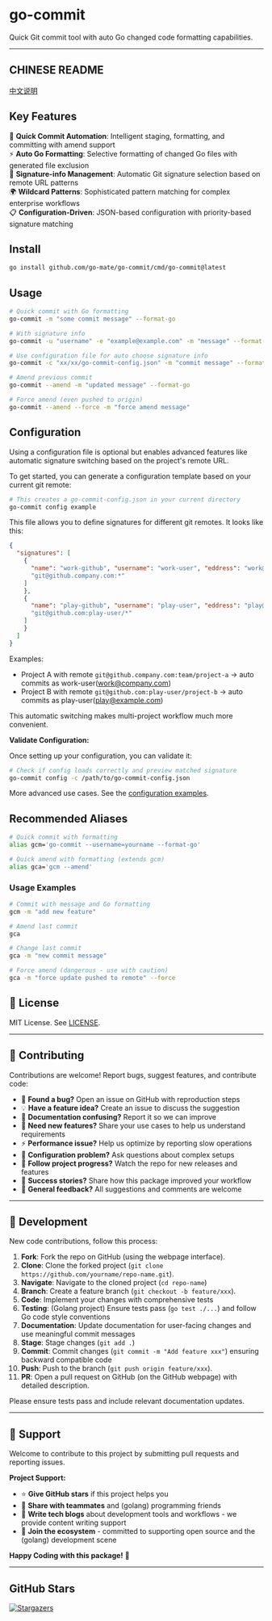 # go-commit

Quick Git commit tool with auto Go changed code formatting capabilities.

---

## CHINESE README

[中文说明](README.zh.md)

## Key Features

🎯 **Quick Commit Automation**: Intelligent staging, formatting, and committing with amend support  
⚡ **Auto Go Formatting**: Selective formatting of changed Go files with generated file exclusion  
🔄 **Signature-info Management**: Automatic Git signature selection based on remote URL patterns  
🌍 **Wildcard Patterns**: Sophisticated pattern matching for complex enterprise workflows  
📋 **Configuration-Driven**: JSON-based configuration with priority-based signature matching

## Install

```bash
go install github.com/go-mate/go-commit/cmd/go-commit@latest
```

## Usage

```bash
# Quick commit with Go formatting
go-commit -m "some commit message" --format-go

# With signature info
go-commit -u "username" -e "example@example.com" -m "message" --format-go

# Use configuration file for auto choose signature info
go-commit -c "xx/xx/go-commit-config.json" -m "commit message" --format-go

# Amend previous commit
go-commit --amend -m "updated message" --format-go

# Force amend (even pushed to origin)
go-commit --amend --force -m "force amend message"
```

## Configuration

Using a configuration file is optional but enables advanced features like automatic signature switching based on the project's remote URL.

To get started, you can generate a configuration template based on your current git remote:

```bash
# This creates a go-commit-config.json in your current directory
go-commit config example
```

This file allows you to define signatures for different git remotes. It looks like this:

```json
{
  "signatures": [
    {
      "name": "work-github", "username": "work-user", "eddress": "work@company.com", "remotePatterns": [
      "git@github.company.com:*"
    ]
    },
    {
      "name": "play-github", "username": "play-user", "eddress": "play@example.com", "remotePatterns": [
      "git@github.com:play-user/*"
    ]
    }
  ]
}
```

Examples:

- Project A with remote `git@github.company.com:team/project-a` → auto commits as work-user(work@company.com)
- Project B with remote `git@github.com:play-user/project-b` → auto commits as play-user(play@example.com)

This automatic switching makes multi-project workflow much more convenient.

**Validate Configuration:**

Once setting up your configuration, you can validate it:

```bash
# Check if config loads correctly and preview matched signature
go-commit config -c /path/to/go-commit-config.json
```

More advanced use cases. See the [configuration examples](internal/examples/).

## Recommended Aliases

```bash
# Quick commit with formatting
alias gcm='go-commit --username=yourname --format-go'

# Quick amend with formatting (extends gcm)
alias gca='gcm --amend'
```

### Usage Examples

```bash
# Commit with message and Go formatting
gcm -m "add new feature"

# Amend last commit
gca

# Change last commit
gca -m "new commit message"

# Force amend (dangerous - use with caution)
gca -m "force update pushed to remote" --force
```

<!-- TEMPLATE (EN) BEGIN: STANDARD PROJECT FOOTER -->

## 📄 License

MIT License. See [LICENSE](LICENSE).

---

## 🤝 Contributing

Contributions are welcome! Report bugs, suggest features, and contribute code:

- 🐛 **Found a bug?** Open an issue on GitHub with reproduction steps
- 💡 **Have a feature idea?** Create an issue to discuss the suggestion
- 📖 **Documentation confusing?** Report it so we can improve
- 🚀 **Need new features?** Share your use cases to help us understand requirements
- ⚡ **Performance issue?** Help us optimize by reporting slow operations
- 🔧 **Configuration problem?** Ask questions about complex setups
- 📢 **Follow project progress?** Watch the repo for new releases and features
- 🌟 **Success stories?** Share how this package improved your workflow
- 💬 **General feedback?** All suggestions and comments are welcome

---

## 🔧 Development

New code contributions, follow this process:

1. **Fork**: Fork the repo on GitHub (using the webpage interface).
2. **Clone**: Clone the forked project (`git clone https://github.com/yourname/repo-name.git`).
3. **Navigate**: Navigate to the cloned project (`cd repo-name`)
4. **Branch**: Create a feature branch (`git checkout -b feature/xxx`).
5. **Code**: Implement your changes with comprehensive tests
6. **Testing**: (Golang project) Ensure tests pass (`go test ./...`) and follow Go code style conventions
7. **Documentation**: Update documentation for user-facing changes and use meaningful commit messages
8. **Stage**: Stage changes (`git add .`)
9. **Commit**: Commit changes (`git commit -m "Add feature xxx"`) ensuring backward compatible code
10. **Push**: Push to the branch (`git push origin feature/xxx`).
11. **PR**: Open a pull request on GitHub (on the GitHub webpage) with detailed description.

Please ensure tests pass and include relevant documentation updates.

---

## 🌟 Support

Welcome to contribute to this project by submitting pull requests and reporting issues.

**Project Support:**

- ⭐ **Give GitHub stars** if this project helps you
- 🤝 **Share with teammates** and (golang) programming friends
- 📝 **Write tech blogs** about development tools and workflows - we provide content writing support
- 🌟 **Join the ecosystem** - committed to supporting open source and the (golang) development scene

**Happy Coding with this package!** 🎉

<!-- TEMPLATE (EN) END: STANDARD PROJECT FOOTER -->

---

## GitHub Stars

[![Stargazers](https://starchart.cc/go-mate/go-commit.svg?variant=adaptive)](https://starchart.cc/go-mate/go-commit)

